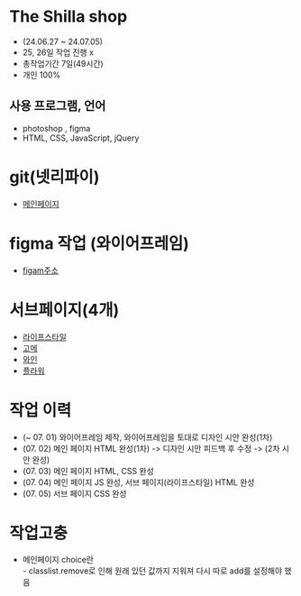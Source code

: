 # The Shilla shop
* (24.06.27 ~ 24.07.05)
* 25, 26일 작업 진행 x
* 총작업기간 7일(49시간)
* 개인 100%

## 사용 프로그램, 언어
* photoshop , figma
* HTML, CSS, JavaScript, jQuery

# git(넷리파이)
* [메인페이지](https://shillashop-yujin.netlify.app/)

# figma 작업 (와이어프레임)
* [figam주소](https://www.figma.com/design/p2NKCUo98KyVq3Ai3Qo9uV/%EB%8D%94%EC%8B%A0%EB%9D%BC%EC%88%8D-web-%EB%A6%AC%EB%94%94%EC%9E%90%EC%9D%B8?node-id=0-1&t=Ak3hyVaLVuj8K9Nx-1)

# 서브페이지(4개)
* [라이프스타일](https://shillashop-yujin.netlify.app/lifestyle)
* [고메](https://shillashop-yujin.netlify.app/gome)
* [와인](https://shillashop-yujin.netlify.app/wine)
* [플라워](https://shillashop-yujin.netlify.app/flower)

# 작업 이력
* (~ 07. 01) 와이어프레임 제작, 와이어프레임을 토대로 디자인 시안 완성(1차)
* (07. 02) 메인 페이지 HTML 완성(1차) -> 디자인 시안 피드백 후 수정 -> (2차 시안 완성)
* (07. 03) 메인 페이지 HTML, CSS 완성
* (07. 04) 메인 페이지 JS 완성, 서브 페이지(라이프스타일) HTML 완성
* (07. 05) 서브 페이지 CSS 완성

# 작업고충
* 메인페이지 choice란<br> - classlist.remove로 인해 원래 있던 값까지 지워져 다시 따로 add를 설정해야 했음